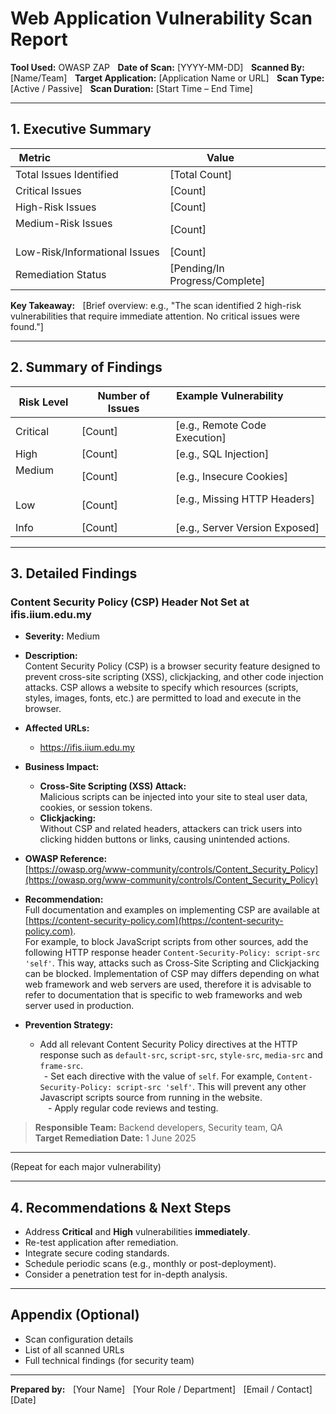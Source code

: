 # Web Application Vulnerability Scan Report

**Tool Used:** OWASP ZAP    
**Date of Scan:** [YYYY-MM-DD]    
**Scanned By:** [Name/Team]    
**Target Application:** [Application Name or URL]    
**Scan Type:** [Active / Passive]    
**Scan Duration:** [Start Time – End Time]

---

## 1. Executive Summary

| Metric                                                  | Value                        |
|-------------------------------|------------------|
| Total Issues Identified              | [Total Count]        |
| Critical Issues                              | [Count]                    |
| High-Risk Issues                            | [Count]                    |
| Medium-Risk Issues                        | [Count]                    |
| Low-Risk/Informational Issues | [Count]                    |
| Remediation Status                        | [Pending/In Progress/Complete] |

**Key Takeaway:**    
[Brief overview: e.g., "The scan identified 2 high-risk vulnerabilities that require immediate attention. No critical issues were found."]

---

## 2. Summary of Findings

| Risk Level | Number of Issues | Example Vulnerability                    |
|------------|------------------|--------------------------------|
| Critical      | [Count]                    | [e.g., Remote Code Execution]    |
| High              | [Count]                    | [e.g., SQL Injection]                    |
| Medium          | [Count]                    | [e.g., Insecure Cookies]              |
| Low                | [Count]                    | [e.g., Missing HTTP Headers]      |
| Info              | [Count]                    | [e.g., Server Version Exposed] |

---

## 3. Detailed Findings

### Content Security Policy (CSP) Header Not Set at ifis.iium.edu.my

- **Severity:** Medium  
- **Description:**  
  Content Security Policy (CSP) is a browser security feature designed to prevent cross-site scripting (XSS), clickjacking, and other code injection attacks. CSP allows a website to specify which resources (scripts, styles, images, fonts, etc.) are permitted to load and execute in the browser.

- **Affected URLs:**  
  - https://ifis.iium.edu.my

- **Business Impact:**
  - **Cross-Site Scripting (XSS) Attack:**  
    Malicious scripts can be injected into your site to steal user data, cookies, or session tokens.  
  - **Clickjacking:**  
    Without CSP and related headers, attackers can trick users into clicking hidden buttons or links, causing unintended actions.

- **OWASP Reference:**  
  [https://owasp.org/www-community/controls/Content_Security_Policy](https://owasp.org/www-community/controls/Content_Security_Policy)

- **Recommendation:**  
  Full documentation and examples on implementing CSP are available at [https://content-security-policy.com](https://content-security-policy.com).  
  For example, to block JavaScript scripts from other sources, add the following HTTP response header `Content-Security-Policy: script-src 'self'`. This way, attacks such as Cross-Site Scripting and Clickjacking can be blocked. Implementation of CSP may differs depending on what web framework and web servers are used, therefore it is advisable to refer to documentation that is specific to web frameworks and web server used in production.

- **Prevention Strategy:**    
  - Add all relevant Content Security Policy directives at the HTTP response such as `default-src`, `script-src`, `style-src`, `media-src` and `frame-src`.   
   - Set each directive with the value of `self`. For example, `Content-Security-Policy: script-src 'self'`. This will prevent any other Javascript scripts source from running in the website.  
    - Apply regular code reviews and testing.

> **Responsible Team:** Backend developers, Security team, QA  
> **Target Remediation Date:** 1 June 2025

---

(Repeat for each major vulnerability)

---

## 4. Recommendations & Next Steps

- Address **Critical** and **High** vulnerabilities **immediately**.
- Re-test application after remediation.
- Integrate secure coding standards.
- Schedule periodic scans (e.g., monthly or post-deployment).
- Consider a penetration test for in-depth analysis.

---

## Appendix (Optional)

- Scan configuration details    
- List of all scanned URLs    
- Full technical findings (for security team)

---

**Prepared by:**    
[Your Name]    
[Your Role / Department]    
[Email / Contact]    
[Date]
